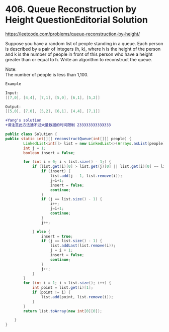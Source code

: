 # 406. Queue Reconstruction by Height   QuestionEditorial Solution

https://leetcode.com/problems/queue-reconstruction-by-height/

Suppose you have a random list of people standing in a queue. Each person is described by a pair of integers (h, k), where h is the height of the person and k is the number of people in front of this person who have a height greater than or equal to h. Write an algorithm to reconstruct the queue.

Note:  
The number of people is less than 1,100.
```java
Example

Input:
[[7,0], [4,4], [7,1], [5,0], [6,1], [5,2]]

Output:
[[5,0], [7,0], [5,2], [6,1], [4,4], [7,1]]
```
```diff
+Yang's solution
+请注意此方法通不过大量数据的时间限制 233333333333333
```

```java
public class Solution {
public static int[][] reconstructQueue(int[][] people) {
        LinkedList<int[]> list = new LinkedList<>(Arrays.asList(people));
        int j = 1;
        boolean insert = false;

        for (int i = 0; i < list.size() - 1;) {
            if (list.get(i)[0] > list.get(j)[0] || list.get(i)[0] == list.get(j)[0] && list.get(i)[1] < list.get(j)[1]) {
                if (insert) {
                    list.add(j - 1, list.remove(i));
                    j=i+1;
                    insert = false;
                    continue;
                }
                if (j == list.size() - 1) {
                    i++;
                    j=i+1;
                    continue;
                }
                j++;

            } else {
                insert = true;
                if (j == list.size() - 1) {
                    list.addLast(list.remove(i));
                    j = i + 1;
                    insert = false;
                    continue;
                }
                j++;
            }
        }
        for (int i = 1; i < list.size(); i++) {
            int point = list.get(i)[1];
            if (point != i) {
                list.add(point, list.remove(i));
            }
        }
        return list.toArray(new int[0][0]);

    }
}
```
